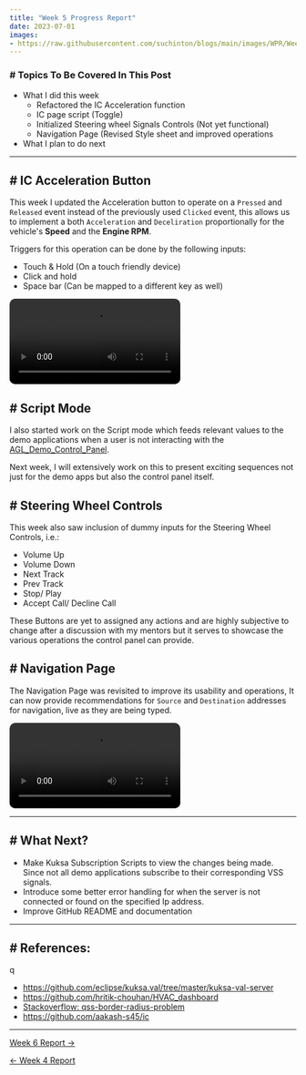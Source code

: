 ```yaml
---
title: "Week 5 Progress Report"
date: 2023-07-01
images:
- https://raw.githubusercontent.com/suchinton/blogs/main/images/WPR/Week5/GSOC Report IMG.png
---
```


### # Topics To Be Covered In This Post
- What I did this week
	- Refactored the IC Acceleration function 
	- IC page script (Toggle)
	- Initialized Steering wheel Signals Controls (Not yet functional)
	- Navigation Page (Revised Style sheet and improved operations
- What I plan to do next 

---


## # IC Acceleration Button

This week I updated the Acceleration button to operate on a `Pressed` and `Released` event instead of the previously used `Clicked` event, this allows us to implement a both `Acceleration` and `Deceliration` proportionally  for the vehicle's **Speed** and the **Engine RPM**. 

Triggers for this operation can be done by the following inputs:
- Touch & Hold (On a touch friendly device)
- Click and hold
- Space bar (Can be mapped to a different key as well)

<video src="https://raw.githubusercontent.com/suchinton/blogs/main/images/WPR/Week5/Demo_Acc.mp4" controls="controls" style="max-width: auto; border-radius: 10px">
</video>

## # Script Mode

I also started work on the Script mode which feeds relevant values to the demo applications when a user is not interacting with the [AGL_Demo_Control_Panel](https://github.com/suchinton/AGL_Demo_Control_Panel). 

Next week, I will extensively work on this to present exciting sequences not just for the demo apps but also the control panel itself.

## # Steering Wheel Controls

This week also saw inclusion of dummy inputs for the Steering Wheel Controls, i.e.: 
- Volume Up
- Volume Down
- Next Track
- Prev Track
- Stop/ Play
- Accept Call/ Decline Call

These Buttons are yet to assigned any actions and are highly subjective to change after a discussion with my mentors but it serves to showcase the various operations the control panel can provide.

## # Navigation Page

The Navigation Page was revisited to improve its usability and operations, It can now provide recommendations for `Source` and  `Destination` addresses for navigation, live as they are being typed.

<video src="https://raw.githubusercontent.com/suchinton/blogs/main/images/WPR/Week5/Demo_Nav.mp4" controls="controls" style="max-width: auto; border-radius: 10px">
</video>

---
## # What Next?

- Make Kuksa Subscription Scripts to view the changes being made. Since not all demo applications subscribe to their corresponding VSS signals.
- Introduce some better error handling for when the server is not connected or found on the specified Ip address.
- Improve GitHub README and documentation


---
## # References:
q
- https://github.com/eclipse/kuksa.val/tree/master/kuksa-val-server
- https://github.com/hritik-chouhan/HVAC_dashboard
- [Stackoverflow: qss-border-radius-problem](https://stackoverflow.com/questions/59186106/qss-border-radius-problem-on-widget-when-zooming-in)
- https://github.com/aakash-s45/ic

---

[Week 6 Report →](/articles/week-6)

[← Week 4 Report](/articles/week-4)
